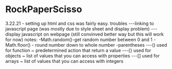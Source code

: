 # RockPaperScisso

3.22.21 - setting up html and css was fairly easy. 
    troubles 
    ---linking to javascript page (was mostly due to style sheet and display problem)
    ---display javascript on webpage (still convinved better way but this will work for now)
    notes:
    -Math.random()-get random number between 0 and 1 
    -Math.floor() - round number down to whole number
    -parentheses
    ---() used for function ~ predetermined action that return a value
    ---{} used for objects ~ list of values that you can access with properties
    ---[] used for arrays ~ list of values that you can access with integers


<!-- fix final result page to show score. and clean things up-->

<!-- think about trying switch instead of if else (would be much cleaner) -->